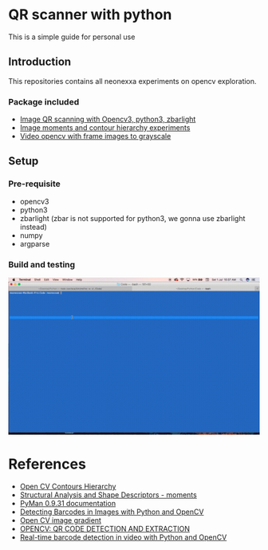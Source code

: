 # QR scanner with python
This is a simple guide for personal use

## Introduction
This repositories contains all neonexxa experiments on opencv exploration.

### Package included
- [Image QR scanning with Opencv3, python3, zbarlight](https://github.com/neonexxa/qrpy/blob/master/imgwithzbarlight.py)
- [Image moments and contour hierarchy experiments](https://github.com/neonexxa/qrpy/blob/master/imgscan.py)
- [Video opencv with frame images to grayscale](https://github.com/neonexxa/qrpy/blob/master/blogqr.py)

## Setup
### Pre-requisite
- opencv3
- python3
- zbarlight (zbar is not supported for python3, we gonna use zbarlight instead)
- numpy
- argparse 

### Build and testing
![haha](https://github.com/neonexxa/qrpy/blob/master/imgwithzbar.gif)

# References
- [Open CV Contours Hierarchy](http://docs.opencv.org/trunk/d9/d8b/tutorial_py_contours_hierarchy.html)
- [Structural Analysis and Shape Descriptors - moments](http://docs.opencv.org/2.4/modules/imgproc/doc/structural_analysis_and_shape_descriptors.html)
- [PyMan 0.9.31 documentation](http://www.physics.nyu.edu/pine/pymanual/html/chap3/chap3_arrays.html)
- [Detecting Barcodes in Images with Python and OpenCV](http://www.pyimagesearch.com/2014/11/24/detecting-barcodes-images-python-opencv/)
- [Open CV image gradient](http://docs.opencv.org/3.0-beta/doc/py_tutorials/py_imgproc/py_gradients/py_gradients.html)
- [OPENCV: QR CODE DETECTION AND EXTRACTION](http://dsynflo.blogspot.my/2014/10/opencv-qr-code-detection-and-extraction.html)
- [Real-time barcode detection in video with Python and OpenCV](http://www.pyimagesearch.com/2014/12/15/real-time-barcode-detection-video-python-opencv/)